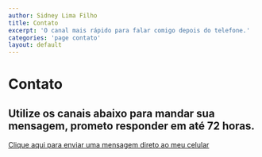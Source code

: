 ```yaml
---
author: Sidney Lima Filho
title: Contato
excerpt: 'O canal mais rápido para falar comigo depois do telefone.'
categories: 'page contato'
layout: default
---
```


# Contato

## Utilize os canais abaixo para mandar sua mensagem, prometo responder em até 72 horas.


<p>
   <a href="https://docs.google.com/spreadsheet/viewform?formkey=dEtLSzNWdXlnanJMdTN6WmtQb2VnMlE6MQ" target="_blank">Clique aqui para enviar uma mensagem direto ao meu celular</a>
</p>

